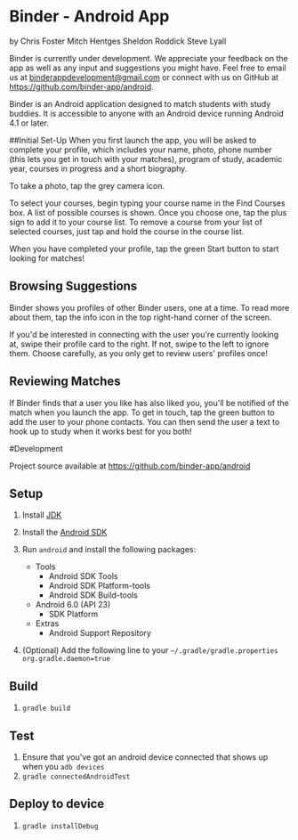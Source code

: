 # Binder - Android App

by
Chris Foster
Mitch Hentges
Sheldon Roddick
Steve Lyall

Binder is currently under development. We appreciate your feedback on the app as well as any input and suggestions you might have. Feel free to email us at binderappdevelopment@gmail.com or connect with us on GitHub at https://github.com/binder-app/android.


Binder is an Android application designed to match students with study buddies. It is accessible to anyone with an Android device running Android 4.1 or later.

##Initial Set-Up
When you first launch the app, you will be asked to complete your profile, which includes your name, photo, phone number (this lets you get in touch with your matches), program of study, academic year, courses in progress and a short biography.

To take a photo, tap the grey camera icon.

To select your courses, begin typing your course name in the Find Courses box. A list of possible courses is shown. Once you choose one, tap the plus sign to add it to your course list. To remove a course from your list of selected courses, just tap and hold the course in the course list.

When you have completed your profile, tap the green Start button to start looking for matches!

## Browsing Suggestions
Binder shows you profiles of other Binder users, one at a time. To read more about them, tap the info icon in the top right-hand corner of the screen.

If you'd be interested in connecting with the user you're currently looking at, swipe their profile card to the right. If not, swipe to the left to ignore them. Choose carefully, as you only get to review users' profiles once!

## Reviewing Matches
If Binder finds that a user you like has also liked you, you'll be notified of the match when you launch the app. To get in touch, tap the green button to add the user to your phone contacts. You can then send the user a text to hook up to study when it works best for you both!

#Development

Project source available at https://github.com/binder-app/android

## Setup

1. Install [JDK](http://www.oracle.com/technetwork/java/javase/downloads/index.html)
2. Install the [Android SDK](http://developer.android.com/sdk/index.html)
3. Run `android` and install the following packages:

    * Tools
      * Android SDK Tools
      * Android SDK Platform-tools
      * Android SDK Build-tools
    * Android 6.0 (API 23)
      * SDK Platform
    * Extras
      * Android Support Repository

4. (Optional) Add the following line to your `~/.gradle/gradle.properties`
`org.gradle.daemon=true`

## Build

1. `gradle build`

## Test

1. Ensure that you've got an android device connected that shows up when you `adb devices`
2. `gradle connectedAndroidTest`

## Deploy to device

1. `gradle installDebug`